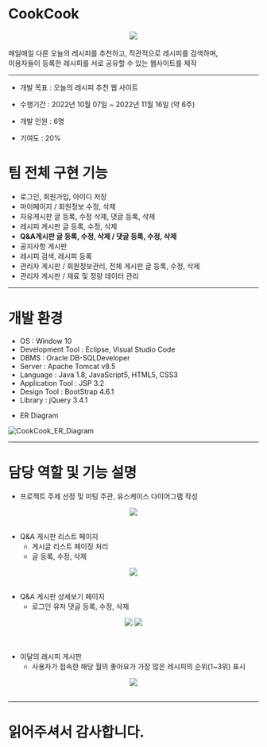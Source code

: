 # CookCook
<div align="center">
  <img src="https://user-images.githubusercontent.com/107044598/214289986-de6d2f11-96ca-4d04-a85c-a9c4da7b52f9.png">
</div>

<br>
매일매일 다른 오늘의 레시피를 추천하고, 직관적으로 레시피를 검색하며, <br>
이용자들이 등록한 레시피를 서로 공유할 수 있는 웹사이트를 제작
<hr>

- 개발 목표 : 오늘의 레시피 추천 웹 사이트

- 수행기간 : 2022년 10월 07일 ~ 2022년 11월 16일 (약 6주)

- 개발 인원 : 6명

- 기여도 : 20%

# 팀 전체 구현 기능

  + 로그인, 회원가입, 아이디 저장
  + 마이페이지 / 회원정보 수정, 삭제
  + 자유게시판 글 등록, 수정 삭제, 댓글 등록, 삭제
  + 레시피 게시판 글 등록, 수정, 삭제
  + <b>Q&A게시판 글 등록, 수정, 삭제 / 댓글 등록, 수정, 삭제</b> 
  + 공지사항 게시판
  + 레시피 검색, 레시피 등록
  + 관리자 게시판 / 회원정보관리, 전체 게시판 글 등록, 수정, 삭제
  + 관리자 게시판 / 재료 및 정량 데이터 관리

<hr>

# 개발 환경

  + OS : Window 10
  + Development Tool : Eclipse, Visual Studio Code
  + DBMS : Oracle DB-SQLDeveloper
  + Server : Apache Tomcat v8.5
  + Language : Java 1.8, JavaScript5, HTML5, CSS3
  + Application Tool : JSP 3.2
  + Design Tool : BootStrap 4.6.1
  + Library : jQuery 3.4.1

- ER Diagram

![CookCook_ER_Diagram](https://user-images.githubusercontent.com/107044598/214287109-eb05c3ed-2308-42c1-8f7a-f91e6a654ff9.png)

<hr>

# 담당 역할 및 기능 설명

- 프로젝트 주제 선정 및 미팅 주관, 유스케이스 다이어그램 작성

<div align="center">
  <img src="https://user-images.githubusercontent.com/107044598/214303946-41210899-c993-42f9-9e0b-e86ad8a8f06b.png">
</div>
<br>

- Q&A 게시판 리스트 페이지
  + 게시글 리스트 페이징 처리
  + 글 등록, 수정, 삭제

<div align="center">
  <img src="https://user-images.githubusercontent.com/107044598/214463815-1d3b300e-1642-4a42-8529-1a6764d82859.png">
</div>
<br>

- Q&A 게시판 상세보기 페이지
  + 로그인 유저 댓글 등록, 수정, 삭제

<div align="center">
  <img src="https://user-images.githubusercontent.com/107044598/214464024-852ed112-4c58-47d8-b6d3-c8679357eb56.jpg">
  <img src="https://user-images.githubusercontent.com/107044598/214464199-2d2b0f57-f3c6-499a-b0d8-8a4c9b16459d.jpg">
</div>
<br><br>

- 이달의 레시피 게시판
  + 사용자가 접속한 해당 월의 좋아요가 가장 많은 레시피의 순위(1~3위) 표시

<div align="center">
  <img src="https://user-images.githubusercontent.com/107044598/214464566-88600d94-128e-4993-9fdb-cb6d48cae17d.png">
</div>
<br>

<hr>

# 읽어주셔서 감사합니다.
